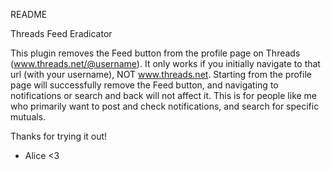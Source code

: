 README

Threads Feed Eradicator

This plugin removes the Feed button from the profile page on Threads (www.threads.net/@username). 
It only works if you initially navigate to that url (with your username), NOT www.threads.net. 
Starting from the profile page will successfully remove the Feed button, 
and navigating to notifications or search and back will not affect it. 
This is for people like me who primarily want to post and check notifications, 
and search for specific mutuals. 

Thanks for trying it out!
- Alice <3

